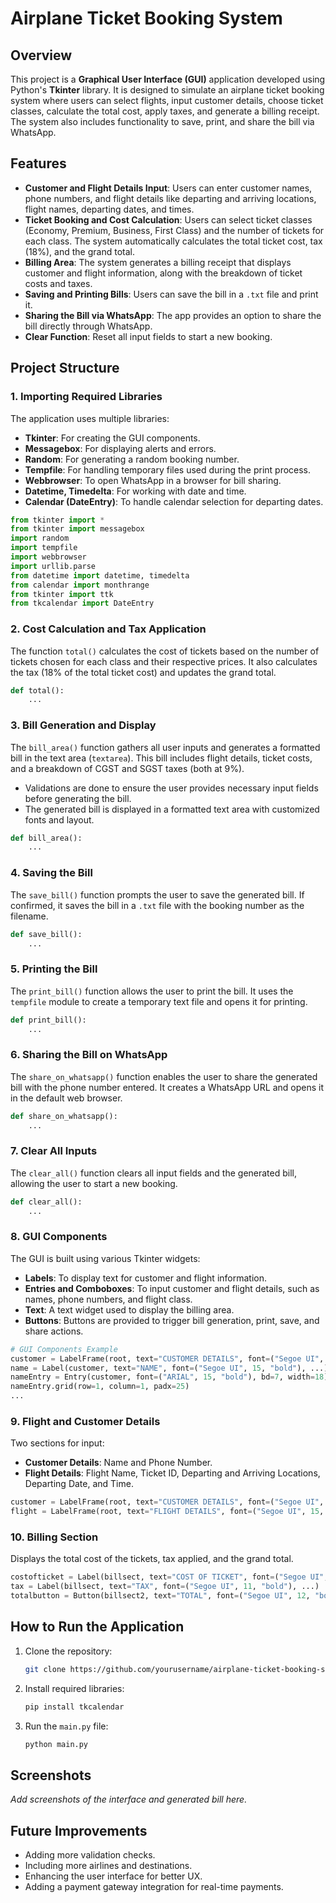 # Airplane Ticket Booking System

## Overview
This project is a **Graphical User Interface (GUI)** application developed using Python's **Tkinter** library. It is designed to simulate an airplane ticket booking system where users can select flights, input customer details, choose ticket classes, calculate the total cost, apply taxes, and generate a billing receipt. The system also includes functionality to save, print, and share the bill via WhatsApp.

## Features
- **Customer and Flight Details Input**: Users can enter customer names, phone numbers, and flight details like departing and arriving locations, flight names, departing dates, and times.
- **Ticket Booking and Cost Calculation**: Users can select ticket classes (Economy, Premium, Business, First Class) and the number of tickets for each class. The system automatically calculates the total ticket cost, tax (18%), and the grand total.
- **Billing Area**: The system generates a billing receipt that displays customer and flight information, along with the breakdown of ticket costs and taxes.
- **Saving and Printing Bills**: Users can save the bill in a `.txt` file and print it.
- **Sharing the Bill via WhatsApp**: The app provides an option to share the bill directly through WhatsApp.
- **Clear Function**: Reset all input fields to start a new booking.
  
## Project Structure
### 1. **Importing Required Libraries**
The application uses multiple libraries:
- **Tkinter**: For creating the GUI components.
- **Messagebox**: For displaying alerts and errors.
- **Random**: For generating a random booking number.
- **Tempfile**: For handling temporary files used during the print process.
- **Webbrowser**: To open WhatsApp in a browser for bill sharing.
- **Datetime, Timedelta**: For working with date and time.
- **Calendar (DateEntry)**: To handle calendar selection for departing dates.

```python
from tkinter import *
from tkinter import messagebox
import random
import tempfile
import webbrowser
import urllib.parse
from datetime import datetime, timedelta
from calendar import monthrange
from tkinter import ttk
from tkcalendar import DateEntry
```

### 2. **Cost Calculation and Tax Application**
The function `total()` calculates the cost of tickets based on the number of tickets chosen for each class and their respective prices. It also calculates the tax (18% of the total ticket cost) and updates the grand total.

```python
def total():
    ...
```

### 3. **Bill Generation and Display**
The `bill_area()` function gathers all user inputs and generates a formatted bill in the text area (`textarea`). This bill includes flight details, ticket costs, and a breakdown of CGST and SGST taxes (both at 9%).

- Validations are done to ensure the user provides necessary input fields before generating the bill.
- The generated bill is displayed in a formatted text area with customized fonts and layout.

```python
def bill_area():
    ...
```

### 4. **Saving the Bill**
The `save_bill()` function prompts the user to save the generated bill. If confirmed, it saves the bill in a `.txt` file with the booking number as the filename.

```python
def save_bill():
    ...
```

### 5. **Printing the Bill**
The `print_bill()` function allows the user to print the bill. It uses the `tempfile` module to create a temporary text file and opens it for printing.

```python
def print_bill():
    ...
```

### 6. **Sharing the Bill on WhatsApp**
The `share_on_whatsapp()` function enables the user to share the generated bill with the phone number entered. It creates a WhatsApp URL and opens it in the default web browser.

```python
def share_on_whatsapp():
    ...
```

### 7. **Clear All Inputs**
The `clear_all()` function clears all input fields and the generated bill, allowing the user to start a new booking.

```python
def clear_all():
    ...
```

### 8. **GUI Components**
The GUI is built using various Tkinter widgets:
- **Labels**: To display text for customer and flight information.
- **Entries and Comboboxes**: To input customer and flight details, such as names, phone numbers, and flight class.
- **Text**: A text widget used to display the billing area.
- **Buttons**: Buttons are provided to trigger bill generation, print, save, and share actions.

```python
# GUI Components Example
customer = LabelFrame(root, text="CUSTOMER DETAILS", font=("Segoe UI", 15, "bold"), ...)
name = Label(customer, text="NAME", font=("Segoe UI", 15, "bold"), ...)
nameEntry = Entry(customer, font=("ARIAL", 15, "bold"), bd=7, width=18)
nameEntry.grid(row=1, column=1, padx=25)
...
```

### 9. **Flight and Customer Details**
Two sections for input:
- **Customer Details**: Name and Phone Number.
- **Flight Details**: Flight Name, Ticket ID, Departing and Arriving Locations, Departing Date, and Time.

```python
customer = LabelFrame(root, text="CUSTOMER DETAILS", font=("Segoe UI", 15, "bold"), ...)
flight = LabelFrame(root, text="FLIGHT DETAILS", font=("Segoe UI", 15, "bold"), ...)
```

### 10. **Billing Section**
Displays the total cost of the tickets, tax applied, and the grand total.

```python
costofticket = Label(billsect, text="COST OF TICKET", font=("Segoe UI", 11, "bold"), ...)
tax = Label(billsect, text="TAX", font=("Segoe UI", 11, "bold"), ...)
totalbutton = Button(billsect2, text="TOTAL", font=("Segoe UI", 12, "bold"), ...)
```

## How to Run the Application
1. Clone the repository:
   ```bash
   git clone https://github.com/yourusername/airplane-ticket-booking-system.git
   ```
2. Install required libraries:
   ```bash
   pip install tkcalendar
   ```
3. Run the `main.py` file:
   ```bash
   python main.py
   ```

## Screenshots
_Add screenshots of the interface and generated bill here._

## Future Improvements
- Adding more validation checks.
- Including more airlines and destinations.
- Enhancing the user interface for better UX.
- Adding a payment gateway integration for real-time payments.
